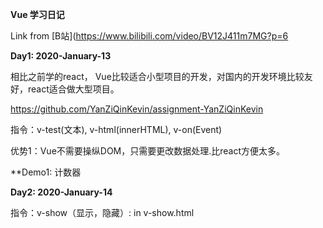 **Vue 学习日记**

Link from [B站](https://www.bilibili.com/video/BV12J411m7MG?p=6



**Day1: 2020-January-13**

相比之前学的react， Vue比较适合小型项目的开发，对国内的开发环境比较友好，react适合做大型项目。

https://github.com/YanZiQinKevin/assignment-YanZiQinKevin

指令：v-test(文本), v-html(innerHTML), v-on(Event)

优势1：Vue不需要操纵DOM，只需要更改数据处理.比react方便太多。

**Demo1: 计数器


**Day2: 2020-January-14**

指令：v-show（显示，隐藏）: in v-show.html